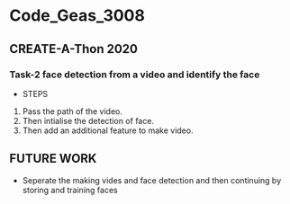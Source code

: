 # Code_Geas_3008
## CREATE-A-Thon 2020

### Task-2 face detection from a video and identify the face

* STEPS
1. Pass the path of the video.
2. Then intialise the detection of face.
3. Then add an additional feature to make video.

## FUTURE WORK

* Seperate the making vides and face detection and then continuing by storing and training faces

